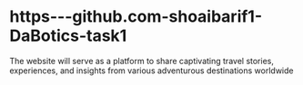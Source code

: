# https---github.com-shoaibarif1-DaBotics-task1
The website will serve as a platform to share captivating travel stories, experiences, and insights from various adventurous destinations worldwide
